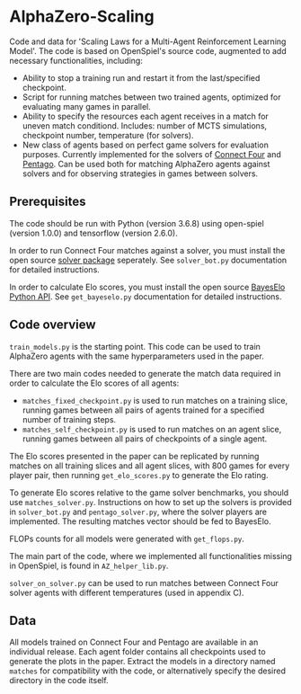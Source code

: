 # AlphaZero-Scaling
Code and data for 'Scaling Laws for a Multi-Agent Reinforcement Learning Model'. 
The code is based on OpenSpiel's source code, augmented to add necessary functionalities, including:

- Ability to stop a training run and restart it from the last/specified checkpoint.
- Script for running matches between two trained agents, optimized for evaluating many games in parallel.
- Ability to specify the resources each agent receives in a match for uneven match conditiond. Includes: number of MCTS simulations, checkpoint number, temperature (for solvers).
- New class of agents based on perfect game solvers for evaluation purposes. Currently implemented for the solvers of [Connect Four](https://connect4.gamesolver.org/) and [Pentago](https://perfect-pentago.net/). Can be used both for matching AlphaZero agents against solvers and for observing strategies in games between solvers.

## Prerequisites
The code should be run with Python (version 3.6.8) using open-spiel (version 1.0.0) and tensorflow (version 2.6.0).

In order to run Connect Four matches against a solver, you must install the open source [solver package](https://github.com/PascalPons/connect4/tree/book) seperately. See `solver_bot.py` documentation for detailed instructions.

In order to calculate Elo scores, you must install the open source [BayesElo Python API](https://github.com/yytdfc/Bayesian-Elo). See `get_bayeselo.py` documentation for detailed instructions.

## Code overview
`train_models.py` is the starting point. This code can be used to train AlphaZero agents with the same hyperparameters used in the paper.

There are two main codes needed to generate the match data required in order to calculate the Elo scores of all agents:
- `matches_fixed_checkpoint.py` is used to run matches on a training slice, running games between all pairs of agents trained for a specified number of training steps.
- `matches_self_checkpoint.py` is used to run matches on an agent slice, running games between all pairs of checkpoints of a single agent.

The Elo scores presented in the paper can be replicated by running matches on all training slices and all agent slices, with 800 games for every player pair, then running `get_elo_scores.py` to generate the Elo rating. 

To generate Elo scores relative to the game solver benchmarks, you should use `matches_solver.py`. Instructions on how to set up the solvers is provided in `solver_bot.py` and `pentago_solver.py`, where the solver players are implemented. The resulting matches vector should be fed to BayesElo.

FLOPs counts for all models were generated with `get_flops.py`.

The main part of the code, where we implemented all functionalities missing in OpenSpiel, is found in `AZ_helper_lib.py`.

`solver_on_solver.py` can be used to run matches between Connect Four solver agents with different temperatures (used in appendix C).

## Data
All models trained on Connect Four and Pentago are available in an individual release.
Each agent folder contains all checkpoints used to generate the plots in the paper.
Extract the models in a directory named `matches` for compatibility with the code, or alternatively specify the desired directory in the code itself.
